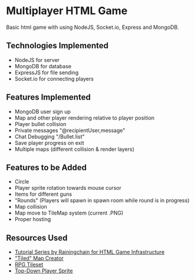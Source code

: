 # Multiplayer HTML Game
Basic html game with using NodeJS, Socket.io, Express and MongoDB.

## Technologies Implemented
- NodeJS for server
- MongoDB for database
- ExpressJS for file sending
- Socket.io for connecting players

## Features Implemented
- MongoDB user sign up
- Map and other player rendering relative to player position
- Player bullet collision
- Private messages "@recipientUser,message"
- Chat Debugging "/Bullet.list"
- Save player progress on exit
- Multiple maps (different collision & render layers)

## Features to be Added
- Circle
- Player sprite rotation towards mouse cursor
- Items for different guns
- "Rounds" (Players will spawn in spawn room while round is in progress)
- Map collision
- Map move to TileMap system (current .PNG)
- Proper hosting

## Resources Used
- [Tutorial Series by Rainingchain for HTML Game Infrastructure](https://youtu.be/PfSwUOBL1YQ)
- ["Tiled" Map Creator](https://www.mapeditor.org/)
- [RPG Tileset](https://opengameart.org/content/rpg-pack-base-set)
- [Top-Down Player Sprite](https://opengameart.org/content/animated-top-down-survivor-player)
